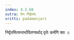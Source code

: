 ```yaml
---
index: 4.2.68
sutra: तेन निर्वृत्तम्
vritti: padamanjari
---
```


 निर्वृतमित्यन्तर्भावितण्यर्थाद् वृतेः कर्मणि क्तः ॥